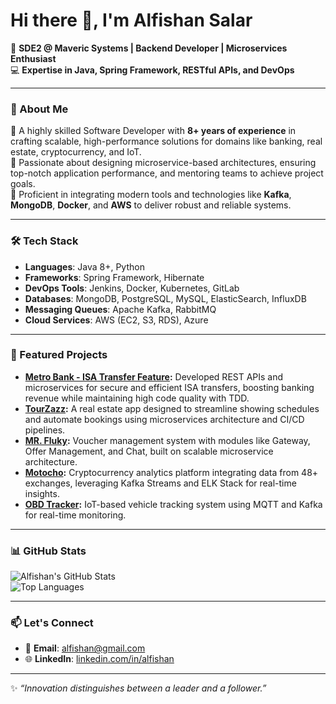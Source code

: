 # Hi there 👋, I'm **Alfishan Salar**

🎯 **SDE2 @ Maveric Systems | Backend Developer | Microservices Enthusiast**  
💻 **Expertise in Java, Spring Framework, RESTful APIs, and DevOps**  

---

### 🌟 About Me
🔹 A highly skilled Software Developer with **8+ years of experience** in crafting scalable, high-performance solutions for domains like banking, real estate, cryptocurrency, and IoT.  
🔹 Passionate about designing microservice-based architectures, ensuring top-notch application performance, and mentoring teams to achieve project goals.  
🔹 Proficient in integrating modern tools and technologies like **Kafka**, **MongoDB**, **Docker**, and **AWS** to deliver robust and reliable systems.  

---

### 🛠️ Tech Stack
- **Languages**: Java 8+, Python  
- **Frameworks**: Spring Framework, Hibernate  
- **DevOps Tools**: Jenkins, Docker, Kubernetes, GitLab  
- **Databases**: MongoDB, PostgreSQL, MySQL, ElasticSearch, InfluxDB  
- **Messaging Queues**: Apache Kafka, RabbitMQ  
- **Cloud Services**: AWS (EC2, S3, RDS), Azure  

---

### 🚀 Featured Projects
- **[Metro Bank - ISA Transfer Feature](#):** Developed REST APIs and microservices for secure and efficient ISA transfers, boosting banking revenue while maintaining high code quality with TDD.  
- **[TourZazz](https://www.tourzazz.ai):** A real estate app designed to streamline showing schedules and automate bookings using microservices architecture and CI/CD pipelines.  
- **[MR. Fluky](#):** Voucher management system with modules like Gateway, Offer Management, and Chat, built on scalable microservice architecture.  
- **[Motocho](https://www.motocho.io):** Cryptocurrency analytics platform integrating data from 48+ exchanges, leveraging Kafka Streams and ELK Stack for real-time insights.  
- **[OBD Tracker](#):** IoT-based vehicle tracking system using MQTT and Kafka for real-time monitoring.  

---

### 📊 GitHub Stats
![Alfishan's GitHub Stats](https://github-readme-stats.vercel.app/api?username=alfishan&show_icons=true&theme=radical)  
![Top Languages](https://github-readme-stats.vercel.app/api/top-langs/?username=alfishan&layout=compact&theme=radical)  

---

### 📫 Let's Connect
- 📧 **Email**: [alfishan@gmail.com](mailto:alfishan@gmail.com)  
- 🌐 **LinkedIn**: [linkedin.com/in/alfishan](https://www.linkedin.com/in/alfishan)  

---

✨ _“Innovation distinguishes between a leader and a follower.”_
